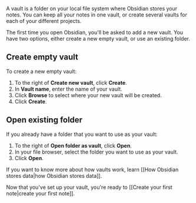A vault is a folder on your local file system where Obsidian stores your notes. You can keep all your notes in one vault, or create several vaults for each of your different projects.

The first time you open Obsidian, you'll be asked to add a new vault. You have two options, either create a new empty vault, or use an existing folder.

## Create empty vault

To create a new empty vault:

1. To the right of **Create new vault**, click **Create**.
2. In **Vault name**, enter the name of your vault.
3. Click **Browse** to select where your new vault will be created.
4. Click **Create**.

## Open existing folder

If you already have a folder that you want to use as your vault:

1. To the right of **Open folder as vault**, click **Open**.
2. In your file browser, select the folder you want to use as your vault.
3. Click **Open**.

If you want to know more about how vaults work, learn [[How Obsidian stores data|how Obsidian stores data]].

Now that you've set up your vault, you're ready to [[Create your first note|create your first note]].
